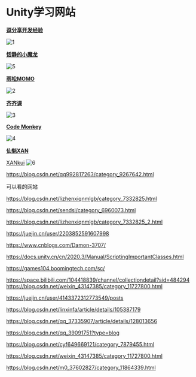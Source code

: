 # Unity学习网站

**[逗分享开发经验](<http://jingyan.idoubi.net/>)**

![1](\../Image/Unity学习网站/1.png)

**[恬静的小魔龙](<https://itmonon.blog.csdn.net/?type=blog>)**

![5](\../Image/Unity学习网站/5.png)

**[雨松MOMO](<https://www.xuanyusong.com/>)**

![2](\../Image/Unity学习网站/2.png)

**[齐齐课](<https://www.qiqiker.com/>)**

![3](\../Image/Unity学习网站/3.png)

**[Code Monkey](<https://www.youtube.com/@CodeMonkeyUnity>)**

![4](\../Image/Unity学习网站/4.png)

**[仙魁XAN](<https://blog.csdn.net/u014361280?type=blog>)**

[XANkui](<https://github.com/XANkui>)
![6](\../Image/Unity学习网站/6.png)


https://blog.csdn.net/qq992817263/category_9267642.html

可以看的网站

https://blog.csdn.net/lizhenxiqnmlgb/category_7332825.html

https://blog.csdn.net/sendsi/category_6960073.html

https://blog.csdn.net/lizhenxiqnmlgb/category_7332825_2.html

https://juejin.cn/user/2203852591607998

https://www.cnblogs.com/Damon-3707/

https://docs.unity.cn/cn/2020.3/Manual/ScriptingImportantClasses.html

https://games104.boomingtech.com/sc/


https://space.bilibili.com/104418839/channel/collectiondetail?sid=484294
https://blog.csdn.net/weixin_43147385/category_11727800.html

https://juejin.cn/user/4143372312773549/posts

https://blog.csdn.net/linxinfa/article/details/105387179

https://blog.csdn.net/qq_37335907/article/details/128013656

https://blog.csdn.net/qq_39091751?type=blog

<https://blog.csdn.net/cyf649669121/category_7879455.html>

<https://blog.csdn.net/weixin_43147385/category_11727800.html>

<https://blog.csdn.net/m0_37602827/category_11864339.html>
